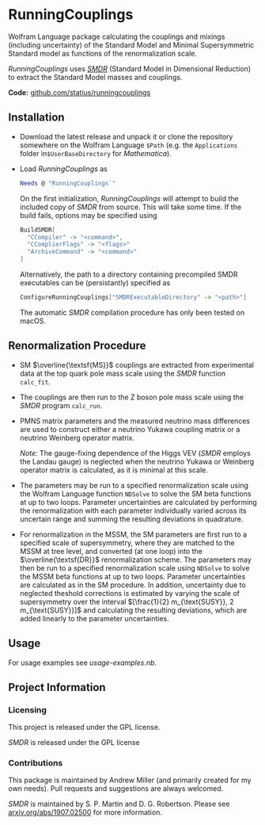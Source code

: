 # RunningCouplings

Wolfram Language package calculating the couplings and mixings (including uncertainty) of the Standard Model and Minimal Supersymmetric Standard model as functions of the renormalization scale.

*RunningCouplings* uses [*SMDR*](https://www.niu.edu/spmartin/SMDR/) (Standard Model in Dimensional Reduction) to extract the Standard Model masses and couplings.

**Code:** [github.com/statius/runningcouplings](https://github.com/statius/runningcouplings)

## Installation

- Download the latest release and unpack it or clone the repository somewhere on the Wolfram Language `$Path` (e.g. the `Applications` folder in`$UserBaseDirectory` for *Mathematica*).

- Load *RunningCouplings* as

  ```mathematica
  Needs @ "RunningCouplings`"
  ```

  On the first initialization, *RunningCouplings* will attempt to build the included copy of *SMDR* from source. This will take some time. If the build fails, options may be specified using

  ```mathematica
  BuildSMDR[
    "CCompiler" -> "<command>",
    "CComplierFlags" -> "<flags>"
    "ArchiveCommand" -> "<command>"
  ]
  ```

  Alternatively, the path to a directory containing precompiled SMDR executables can be (persistantly) specified as

  ```mathematica
  ConfigureRunningCouplings["SMDRExecutableDirectory" -> "<path>"]
  ```

  The automatic *SMDR* compilation procedure has only been tested on macOS.

## Renormalization Procedure

- SM $\overline{\textsf{MS}}$ couplings are extracted from experimental data at the top quark pole mass scale using the *SMDR* function `calc_fit`. 

- The couplings are then run to the Z boson pole mass scale using the *SMDR* program `calc_run`.

- PMNS matrix parameters and the measured neutrino mass differences are used to construct either a neutrino Yukawa coupling matrix or a neutrino Weinberg operator matrix.

  *Note:* The gauge-fixing dependence of the Higgs VEV (*SMDR* employs the Landau gauge) is neglected when the neutrino Yukawa or Weinberg operator matrix is calculated, as it is minimal at this scale.

- The parameters may be run to a specified renormalization scale using the Wolfram Language function `NDSolve` to solve the SM beta functions at up to two loops. Parameter uncertainties are calculated by performing the renormalization with each parameter individually varied across its uncertain range and summing the resulting deviations in quadrature.

- For renormalization in the MSSM, the SM parameters are first run to a specified scale of supersymmetry, where they are matched to the MSSM at tree level, and converted (at one loop) into the $\overline{\textsf{DR}}$ renormalization scheme. The parameters may then be run to a specified renormalization scale using `NDSolve` to solve the MSSM beta functions at up to two loops. Parameter uncertainties are calculated as in the SM procedure. In addition, uncertainty due to neglected theshold corrections is estimated by varying the scale of supersymmetry over the interval $[\frac{1}{2} m_{\text{SUSY}}, 2 m_{\text{SUSY}}]$ and calculating the resulting deviations, which are added linearly to the parameter uncertainties.

## Usage

For usage examples see *usage-examples.nb*.

## Project Information

### Licensing

This project is released under the GPL license.

*SMDR* is released under the GPL license

### Contributions

This package is maintained by Andrew Miller (and primarily created for my own needs). Pull requests and suggestions are always welcomed.

*SMDR* is maintained by S. P. Martin and D. G. Robertson. Please see [arxiv.org/abs/1907.02500](http://arxiv.org/abs/1907.02500) for more information.
